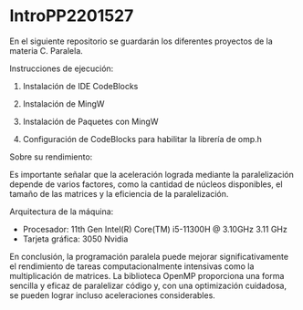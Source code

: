# IntroPP2201527
En el siguiente repositorio se guardarán los diferentes proyectos de la materia C. Paralela.

Instrucciones de ejecución:

1. Instalación de IDE CodeBlocks

2. Instalación de MingW

3. Instalación de Paquetes con MingW

4. Configuración de CodeBlocks para habilitar la librería de omp.h  

Sobre su rendimiento: 

Es importante señalar que la aceleración lograda mediante la paralelización depende de varios factores, como la cantidad de núcleos disponibles, el tamaño de las matrices y la eficiencia de la paralelización. 

Arquitectura de la máquina:

- Procesador: 11th Gen Intel(R) Core(TM) i5-11300H @ 3.10GHz   3.11 GHz
- Tarjeta gráfica: 3050 Nvidia 


En conclusión, la programación paralela puede mejorar significativamente el rendimiento de tareas computacionalmente intensivas como la multiplicación de matrices. La biblioteca OpenMP proporciona una forma sencilla y eficaz de paralelizar código y, con una optimización cuidadosa, se pueden lograr incluso aceleraciones considerables.



